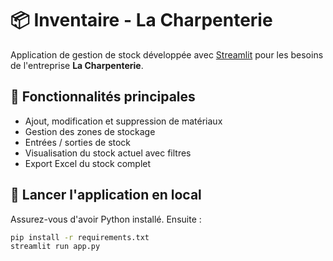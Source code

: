 # 📦 Inventaire - La Charpenterie

Application de gestion de stock développée avec [Streamlit](https://streamlit.io) pour les besoins de l'entreprise **La Charpenterie**.

## 🔧 Fonctionnalités principales

- Ajout, modification et suppression de matériaux
- Gestion des zones de stockage
- Entrées / sorties de stock
- Visualisation du stock actuel avec filtres
- Export Excel du stock complet

## 🚀 Lancer l'application en local

Assurez-vous d'avoir Python installé. Ensuite :

```bash
pip install -r requirements.txt
streamlit run app.py
